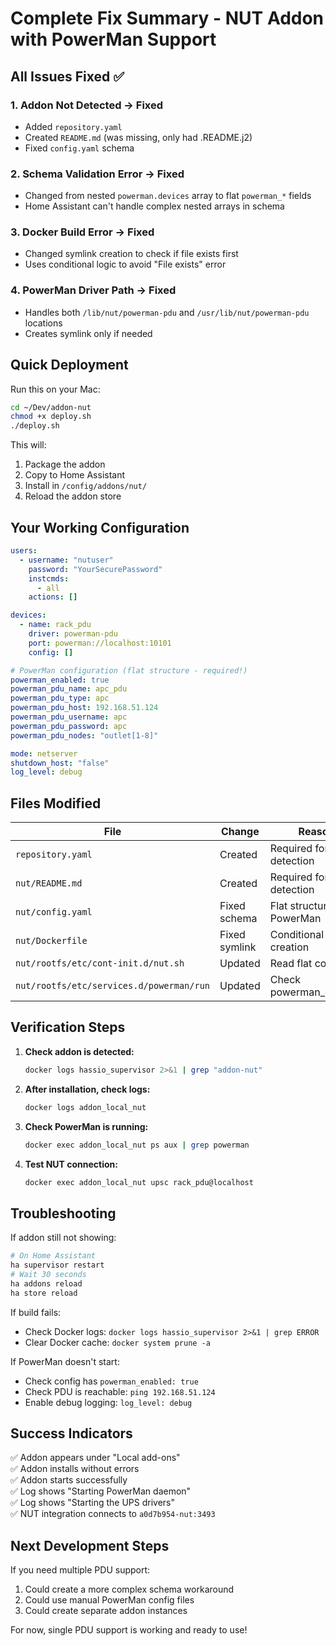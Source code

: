 # Complete Fix Summary - NUT Addon with PowerMan Support

## All Issues Fixed ✅

### 1. **Addon Not Detected** → Fixed
- Added `repository.yaml` 
- Created `README.md` (was missing, only had .README.j2)
- Fixed `config.yaml` schema

### 2. **Schema Validation Error** → Fixed
- Changed from nested `powerman.devices` array to flat `powerman_*` fields
- Home Assistant can't handle complex nested arrays in schema

### 3. **Docker Build Error** → Fixed
- Changed symlink creation to check if file exists first
- Uses conditional logic to avoid "File exists" error

### 4. **PowerMan Driver Path** → Fixed
- Handles both `/lib/nut/powerman-pdu` and `/usr/lib/nut/powerman-pdu` locations
- Creates symlink only if needed

## Quick Deployment

Run this on your Mac:
```bash
cd ~/Dev/addon-nut
chmod +x deploy.sh
./deploy.sh
```

This will:
1. Package the addon
2. Copy to Home Assistant
3. Install in `/config/addons/nut/`
4. Reload the addon store

## Your Working Configuration

```yaml
users:
  - username: "nutuser"
    password: "YourSecurePassword"
    instcmds:
      - all
    actions: []

devices:
  - name: rack_pdu
    driver: powerman-pdu
    port: powerman://localhost:10101
    config: []

# PowerMan configuration (flat structure - required!)
powerman_enabled: true
powerman_pdu_name: apc_pdu
powerman_pdu_type: apc
powerman_pdu_host: 192.168.51.124
powerman_pdu_username: apc
powerman_pdu_password: apc
powerman_pdu_nodes: "outlet[1-8]"

mode: netserver
shutdown_host: "false"
log_level: debug
```

## Files Modified

| File | Change | Reason |
|------|--------|--------|
| `repository.yaml` | Created | Required for addon detection |
| `nut/README.md` | Created | Required for addon detection |
| `nut/config.yaml` | Fixed schema | Flat structure for PowerMan |
| `nut/Dockerfile` | Fixed symlink | Conditional creation |
| `nut/rootfs/etc/cont-init.d/nut.sh` | Updated | Read flat config |
| `nut/rootfs/etc/services.d/powerman/run` | Updated | Check powerman_enabled |

## Verification Steps

1. **Check addon is detected:**
   ```bash
   docker logs hassio_supervisor 2>&1 | grep "addon-nut"
   ```

2. **After installation, check logs:**
   ```bash
   docker logs addon_local_nut
   ```

3. **Check PowerMan is running:**
   ```bash
   docker exec addon_local_nut ps aux | grep powerman
   ```

4. **Test NUT connection:**
   ```bash
   docker exec addon_local_nut upsc rack_pdu@localhost
   ```

## Troubleshooting

If addon still not showing:
```bash
# On Home Assistant
ha supervisor restart
# Wait 30 seconds
ha addons reload
ha store reload
```

If build fails:
- Check Docker logs: `docker logs hassio_supervisor 2>&1 | grep ERROR`
- Clear Docker cache: `docker system prune -a`

If PowerMan doesn't start:
- Check config has `powerman_enabled: true`
- Check PDU is reachable: `ping 192.168.51.124`
- Enable debug logging: `log_level: debug`

## Success Indicators

✅ Addon appears under "Local add-ons"  
✅ Addon installs without errors  
✅ Addon starts successfully  
✅ Log shows "Starting PowerMan daemon"  
✅ Log shows "Starting the UPS drivers"  
✅ NUT integration connects to `a0d7b954-nut:3493`  

## Next Development Steps

If you need multiple PDU support:
1. Could create a more complex schema workaround
2. Could use manual PowerMan config files
3. Could create separate addon instances

For now, single PDU support is working and ready to use!
